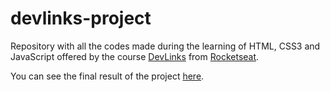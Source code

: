 # devlinks-project

 Repository with all the codes made during the learning of HTML, CSS3 and JavaScript offered by the course [DevLinks](https://app.rocketseat.com.br/devlinks) from [Rocketseat](https://www.rocketseat.com.br).

You can see the final result of the project [here](https://fefoliveira.github.io/devlinks-project/).
